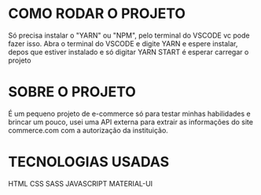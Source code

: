 # COMO RODAR O PROJETO
Só precisa instalar o "YARN" ou "NPM", pelo terminal do VSCODE vc pode fazer isso.
Abra o terminal do VSCODE e digite YARN e espere instalar, depos que estiver instalado e só digitar YARN START é esperar carregar o projeto

# SOBRE O PROJETO
É um pequeno projeto de e-commerce só para testar minhas habilidades e brincar um pouco, usei uma API
externa para extrair as informações do site commerce.com com a autorização da instituição.

# TECNOLOGIAS USADAS
HTML
CSS
SASS
JAVASCRIPT
MATERIAL-UI


